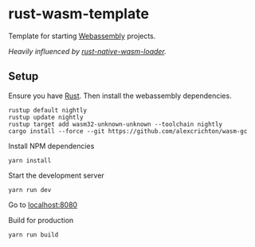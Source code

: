 # rust-wasm-template

Template for starting [Webassembly](http://webassembly.org/) projects.

_Heavily influenced by [rust-native-wasm-loader](https://github.com/yamafaktory/rust-wasm-webpack)._

## Setup

Ensure you have [Rust](https://www.rust-lang.org/en-US/install.html). Then install the webassembly dependencies.

```
rustup default nightly
rustup update nightly
rustup target add wasm32-unknown-unknown --toolchain nightly
cargo install --force --git https://github.com/alexcrichton/wasm-gc
```

Install NPM dependencies

```
yarn install
```

Start the development server

```
yarn run dev
```

Go to [localhost:8080](http://localhost:8080)

Build for production

```
yarn run build
```
